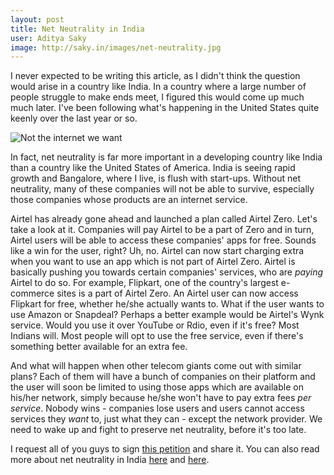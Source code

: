 ```yaml
---
layout: post
title: Net Neutrality in India
user: Aditya Saky
image: http://saky.in/images/net-neutrality.jpg
---
```

I never expected to be writing this article, as I didn't think the question would arise in a country like India. In a country where a large number of people struggle to make ends meet, I figured this would come up much much later. I've been following what's happening in the United States quite keenly over the last year or so.

![Not the internet we want](http://saky.in/images/net-neutrality.jpg "Taken from netneutrality.in")

In fact, net neutrality is far more important in a developing country like India than a country like the United States of America. India is seeing rapid growth and Bangalore, where I live, is flush with start-ups. Without net neutrality, many of these companies will not be able to survive, especially those companies whose products are an internet service.

Airtel has already gone ahead and launched a plan called Airtel Zero. Let's take a look at it. Companies will pay Airtel to be a part of Zero and in turn, Airtel users will be able to access these companies' apps for free. Sounds like a win for the user, right? Uh, no. Airtel can now start charging extra when you want to use an app which is not part of Airtel Zero. Airtel is basically pushing you towards certain companies' services, who are *paying* Airtel to do so. For example, Flipkart, one of the country's largest e-commerce sites is a part of Airtel Zero. An Airtel user can now access Flipkart for free, whether he/she actually wants to. What if the user wants to use Amazon or Snapdeal? Perhaps a better example would be Airtel's Wynk service. Would you use it over YouTube or Rdio, even if it's free? Most Indians will. Most people will opt to use the free service, even if there's something better available for an extra fee.

And what will happen when other telecom giants come out with similar plans? Each of them will have a bunch of companies on their platform and the user will soon be limited to using those apps which are available on his/her network, simply because he/she won't have to pay extra fees *per service*. Nobody wins - companies lose users and users cannot access services they *want* to, just what they can - except the network provider. We need to wake up and fight to preserve net neutrality, before it's too late.

I request all of you guys to sign [this petition](https://www.change.org/p/rsprasad-trai-don-t-allow-differential-pricing-of-services-let-consumers-choose-how-they-want-to-use-internet-netneutrality) and share it. You can also read more about net neutrality in India [here](http://www.netneutrality.in/) and [here](http://savetheinternet.in/).
